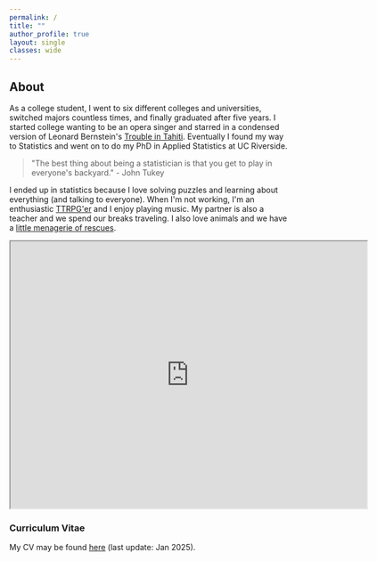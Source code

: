 ```yaml
---
permalink: /
title: ""
author_profile: true
layout: single
classes: wide
---
```


## About

As a college student, I went to six different colleges and universities, switched majors countless times, and finally graduated after five years. I started college wanting to be an opera singer and starred in a condensed version of Leonard Bernstein's <a href="https://vimeo.com/32599888" target="_blank">Trouble in Tahiti</a>. Eventually I found my way to Statistics and went on to do my PhD in Applied Statistics at UC Riverside. 

> "The best thing about being a statistician is that you get to play in everyone's backyard." - John Tukey

I ended up in statistics because I love solving puzzles and learning about everything (and talking to everyone). When I'm not working, I'm an enthusiastic <a href="https://2e.aonprd.com/" target="_blank">TTRPG'er</a> and I enjoy playing music. My partner is also a teacher and we spend our breaks traveling. I also love animals and we have a <a href="https://lgpperry.github.io/Meet-the-Rescues/">little menagerie of rescues</a>. 

<iframe src="https://www.google.com/maps/d/embed?mid=1YRZ24pWx3K3KYFq9kcG_b70r-9-GMVw&hl=en&ehbc=2E312F" width="640" height="480"></iframe> 

### Curriculum Vitae
My CV may be found <a href="https://lgpperry.github.io/PerryCV.pdf" target="_blank">here</a> (last update: Jan 2025).
